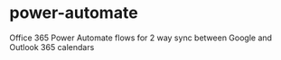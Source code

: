 # power-automate
Office 365 Power Automate flows for 2 way sync between Google and Outlook 365 calendars
